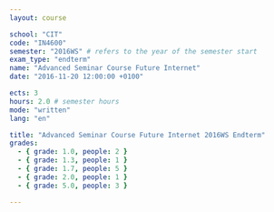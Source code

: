 ```yaml
---
layout: course

school: "CIT"
code: "IN4600"
semester: "2016WS" # refers to the year of the semester start
exam_type: "endterm"
name: "Advanced Seminar Course Future Internet"
date: "2016-11-20 12:00:00 +0100"

ects: 3
hours: 2.0 # semester hours
mode: "written"
lang: "en"

title: "Advanced Seminar Course Future Internet 2016WS Endterm"
grades:
  - { grade: 1.0, people: 2 }
  - { grade: 1.3, people: 1 }
  - { grade: 1.7, people: 5 }
  - { grade: 2.0, people: 1 }
  - { grade: 5.0, people: 3 }

---
```



